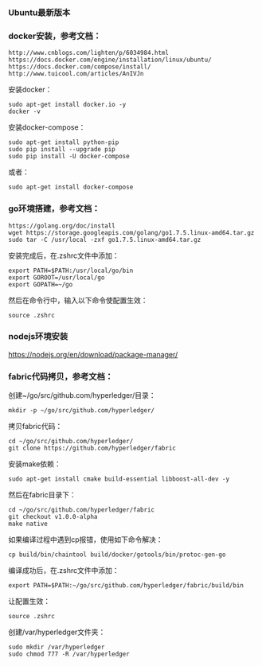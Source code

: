 ### Ubuntu最新版本

### docker安装，参考文档：
```
http://www.cnblogs.com/lighten/p/6034984.html
https://docs.docker.com/engine/installation/linux/ubuntu/
https://docs.docker.com/compose/install/
http://www.tuicool.com/articles/AnIVJn
```
安装docker：
```
sudo apt-get install docker.io -y
docker -v
```
安装docker-compose：
```
sudo apt-get install python-pip
sudo pip install --upgrade pip
sudo pip install -U docker-compose
```
或者：
```
sudo apt-get install docker-compose
```

### go环境搭建，参考文档：
```
https://golang.org/doc/install
wget https://storage.googleapis.com/golang/go1.7.5.linux-amd64.tar.gz
sudo tar -C /usr/local -zxf go1.7.5.linux-amd64.tar.gz
```
安装完成后，在.zshrc文件中添加：
```
export PATH=$PATH:/usr/local/go/bin
export GOROOT=/usr/local/go
export GOPATH=~/go
```
然后在命令行中，输入以下命令使配置生效：
```
source .zshrc
```

### nodejs环境安装
https://nodejs.org/en/download/package-manager/

### fabric代码拷贝，参考文档：
创建~/go/src/github.com/hyperledger/目录：
```
mkdir -p ~/go/src/github.com/hyperledger/
```
拷贝fabric代码：
```
cd ~/go/src/github.com/hyperledger/
git clone https://github.com/hyperledger/fabric
```
安装make依赖：
```
sudo apt-get install cmake build-essential libboost-all-dev -y
```
然后在fabric目录下：
```
cd ~/go/src/github.com/hyperledger/fabric
git checkout v1.0.0-alpha
make native
```
如果编译过程中遇到cp报错，使用如下命令解决：
```
cp build/bin/chaintool build/docker/gotools/bin/protoc-gen-go
```
编译成功后，在.zshrc文件中添加：
```
export PATH=$PATH:~/go/src/github.com/hyperledger/fabric/build/bin
```
让配置生效：
```
source .zshrc
```
创建/var/hyperledger文件夹：
```
sudo mkdir /var/hyperledger
sudo chmod 777 -R /var/hyperledger
```

